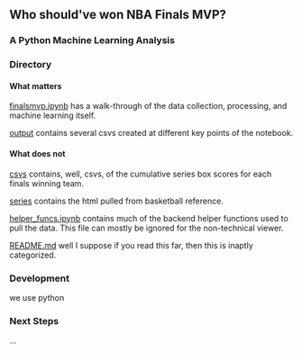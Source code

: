 ## Who should've won NBA Finals MVP?

### A Python Machine Learning Analysis

### Directory

#### What matters

[finalsmvp.ipynb](finalsmvp.ipynb) has a walk-through of the data collection, processing, and machine learning itself.

[output](output) contains several csvs created at different key points of the notebook.

#### What does not

[csvs](csvs) contains, well, csvs, of the cumulative series box scores for each finals winning team.

[series](series) contains the html pulled from basketball reference.

[helper_funcs.ipynb](helper_funcs.ipynb) contains much of the backend helper functions used to pull the data. This file can mostly be ignored for the non-technical viewer.

[README.md](README.md) well I suppose if you read this far, then this is inaptly categorized.

### Development

we use python

### Next Steps

...
